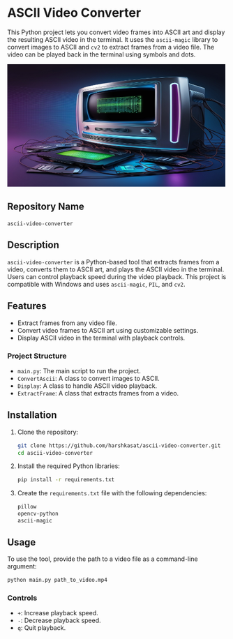 # ASCII Video Converter

This Python project lets you convert video frames into ASCII art and display the resulting ASCII video in the terminal. It uses the `ascii-magic` library to convert images to ASCII and `cv2` to extract frames from a video file. The video can be played back in the terminal using symbols and dots.

<img src="https://github.com/harshkasat/ascii-video-converter/blob/main/image.jpg" alt="Gen AI Image" width="500" style="aspect-ratio: 16/9;">


## Repository Name

`ascii-video-converter`

## Description

`ascii-video-converter` is a Python-based tool that extracts frames from a video, converts them to ASCII art, and plays the ASCII video in the terminal. Users can control playback speed during the video playback. This project is compatible with Windows and uses `ascii-magic`, `PIL`, and `cv2`.

## Features

- Extract frames from any video file.
- Convert video frames to ASCII art using customizable settings.
- Display ASCII video in the terminal with playback controls.

### Project Structure

- `main.py`: The main script to run the project.
- `ConvertAscii`: A class to convert images to ASCII.
- `Display`: A class to handle ASCII video playback.
- `ExtractFrame`: A class that extracts frames from a video.
  
## Installation

1. Clone the repository:
    ```bash
    git clone https://github.com/harshkasat/ascii-video-converter.git
    cd ascii-video-converter
    ```

2. Install the required Python libraries:
    ```bash
    pip install -r requirements.txt
    ```

3. Create the `requirements.txt` file with the following dependencies:
    ```
    pillow
    opencv-python
    ascii-magic
    ```

## Usage

To use the tool, provide the path to a video file as a command-line argument:

```bash
python main.py path_to_video.mp4
```
### Controls

- `+`: Increase playback speed.
- `-`: Decrease playback speed.
- `q`: Quit playback.

